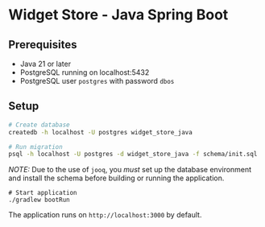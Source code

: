 # Widget Store - Java Spring Boot

## Prerequisites

- Java 21 or later
- PostgreSQL running on localhost:5432
- PostgreSQL user `postgres` with password `dbos`

## Setup

```bash
# Create database
createdb -h localhost -U postgres widget_store_java

# Run migration
psql -h localhost -U postgres -d widget_store_java -f schema/init.sql
```

*NOTE:* Due to the use of `jooq`, you _must_ set up the database environment and install the schema before building or running the application.

```
# Start application
./gradlew bootRun
```

The application runs on `http://localhost:3000` by default.